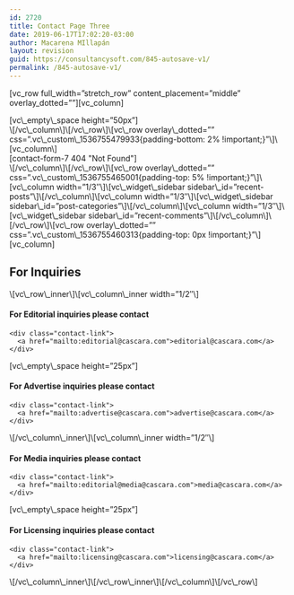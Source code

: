```yaml
---
id: 2720
title: Contact Page Three
date: 2019-06-17T17:02:20-03:00
author: Macarena MIllapán
layout: revision
guid: https://consultancysoft.com/845-autosave-v1/
permalink: /845-autosave-v1/
---
```

\[vc\_row full\_width=&#8221;stretch\_row&#8221; content\_placement=&#8221;middle&#8221; overlay\_dotted=&#8221;&#8221;\]\[vc\_column\]

<div id="map-5d75b01303d81" class="cscra-map  cscra-gmap-5d75b01303d81">
</div> [vc\_empty\_space height=&#8221;50px&#8221;]

<div class="cscra-promotion ">
  <a href="#0" target="_blank"></a>
</div>\[/vc\_column\]\[/vc\_row\]\[vc\_row overlay\_dotted=&#8221;&#8221; css=&#8221;.vc\_custom\_1536755479933{padding-bottom: 2% !important;}&#8221;\]\[vc_column\]

<div class="cscra-contact-form">
  [contact-form-7 404 "Not Found"]
</div>\[/vc\_column\]\[/vc\_row\]\[vc\_row overlay\_dotted=&#8221;&#8221; css=&#8221;.vc\_custom\_1536755465001{padding-top: 5% !important;}&#8221;\]\[vc\_column width=&#8221;1/3&#8243;\]\[vc\_widget\_sidebar sidebar\_id=&#8221;recent-posts&#8221;\]\[/vc\_column\]\[vc\_column width=&#8221;1/3&#8243;\]\[vc\_widget\_sidebar sidebar\_id=&#8221;post-categories&#8221;\]\[/vc\_column\]\[vc\_column width=&#8221;1/3&#8243;\]\[vc\_widget\_sidebar sidebar\_id=&#8221;recent-comments&#8221;\]\[/vc\_column\]\[/vc\_row\]\[vc\_row overlay\_dotted=&#8221;&#8221; css=&#8221;.vc\_custom\_1536755460313{padding-top: 0px !important;}&#8221;\][vc_column]

<div class="section-title-wrap hanor-stitle-5d75b013040ea cpation-left ">
  <h2 class="section-title">
    For Inquiries
  </h2>
</div>\[vc\_row\_inner\]\[vc\_column\_inner width=&#8221;1/2&#8243;\]

<div class="contact-item cscra-address-5d75b01304102 ">
  <div class="contact-info">
    <h4 class="contact-title">
      For Editorial inquiries please contact
    </h4>
    
    <div class="contact-link">
      <a href="mailto:editorial@cascara.com">editorial@cascara.com</a>
    </div>
  </div>
</div>[vc\_empty\_space height=&#8221;25px&#8221;]

<div class="contact-item cscra-address-5d75b01304110 ">
  <div class="contact-info">
    <h4 class="contact-title">
      For Advertise inquiries please contact
    </h4>
    
    <div class="contact-link">
      <a href="mailto:advertise@cascara.com">advertise@cascara.com</a>
    </div>
  </div>
</div>\[/vc\_column\_inner\]\[vc\_column\_inner width=&#8221;1/2&#8243;\]

<div class="contact-item cscra-address-5d75b01304119 ">
  <div class="contact-info">
    <h4 class="contact-title">
      For Media inquiries please contact
    </h4>
    
    <div class="contact-link">
      <a href="mailto:editorial@media@cascara.com">media@cascara.com</a>
    </div>
  </div>
</div>[vc\_empty\_space height=&#8221;25px&#8221;]

<div class="contact-item cscra-address-5d75b01304122 ">
  <div class="contact-info">
    <h4 class="contact-title">
      For Licensing inquiries please contact
    </h4>
    
    <div class="contact-link">
      <a href="mailto:licensing@cascara.com">licensing@cascara.com</a>
    </div>
  </div>
</div>\[/vc\_column\_inner\]\[/vc\_row\_inner\]\[/vc\_column\]\[/vc\_row\]